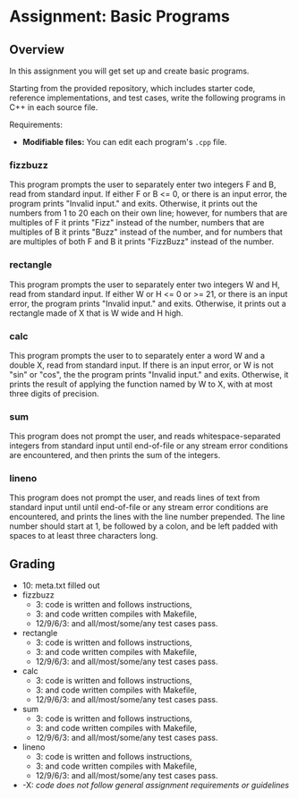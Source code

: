 # Assignment: Basic Programs



## Overview

In this assignment you will get set up and create basic programs.

Starting from the provided repository, which includes starter code, reference
implementations, and test cases, write the following programs
in C++ in each source file.

Requirements:
* **Modifiable files:** You can edit each program's `.cpp` file.



### fizzbuzz

This program prompts the user to separately enter two integers F and B, read from standard input. If either F or B <= 0, or there is an input error, the program prints "Invalid input." and exits. Otherwise, it prints out the numbers from 1 to 20 each on their own line; however, for numbers that are multiples of F it prints "Fizz" instead of the number, numbers that are multiples of B it prints "Buzz" instead of the number, and for numbers that are multiples of both F and B it prints "FizzBuzz" instead of the number.



### rectangle

This program prompts the user to separately enter two integers W and H, read from standard input. If either W or H <= 0 or >= 21, or there is an input error, the program prints "Invalid input." and exits. Otherwise, it prints out a rectangle made of X that is W wide and H high.



### calc

This program prompts the user to to separately enter a word W and a double X, read from standard input. If there is an input error, or W is not "sin" or "cos", the the program prints "Invalid input." and exits.  Otherwise, it prints the result of applying the function named by W to X, with at most three digits of precision.



### sum

This program does not prompt the user, and reads whitespace-separated integers from standard input until end-of-file or any stream error conditions are encountered, and then prints the sum of the integers.



### lineno

This program does not prompt the user, and reads lines of text from standard input until until end-of-file or any stream error conditions are encountered, and prints the lines with the line number prepended.  The line number should start at 1, be followed by a colon, and be left padded with spaces to at least three characters long.



## Grading

* 10: meta.txt filled out
* fizzbuzz
  * 3: code is written and follows instructions,
  * 3: and code written compiles with Makefile,
  * 12/9/6/3: and all/most/some/any test cases pass.
* rectangle
  * 3: code is written and follows instructions,
  * 3: and code written compiles with Makefile,
  * 12/9/6/3: and all/most/some/any test cases pass.
* calc
  * 3: code is written and follows instructions,
  * 3: and code written compiles with Makefile,
  * 12/9/6/3: and all/most/some/any test cases pass.
* sum
  * 3: code is written and follows instructions,
  * 3: and code written compiles with Makefile,
  * 12/9/6/3: and all/most/some/any test cases pass.
* lineno
  * 3: code is written and follows instructions,
  * 3: and code written compiles with Makefile,
  * 12/9/6/3: and all/most/some/any test cases pass.
* -X: *code does not follow general assignment requirements or guidelines*
